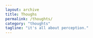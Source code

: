 ```yaml
---
layout: archive
title: Thoughs
permalink: /thoughts/
category: "thoughts"
tagline: "it's all about perception."
---
```

